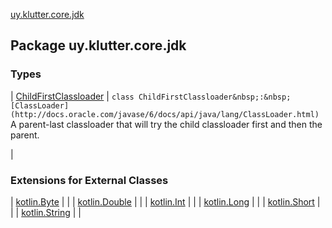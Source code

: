 [uy.klutter.core.jdk](.)


## Package uy.klutter.core.jdk


### Types


| [ChildFirstClassloader](-child-first-classloader/index.md) | `class ChildFirstClassloader&nbsp;:&nbsp;[ClassLoader](http://docs.oracle.com/javase/6/docs/api/java/lang/ClassLoader.html)`
A parent-last classloader that will try the child classloader first and then the parent.

 |


### Extensions for External Classes


| [kotlin.Byte](kotlin.-byte/index.md) |  |
| [kotlin.Double](kotlin.-double/index.md) |  |
| [kotlin.Int](kotlin.-int/index.md) |  |
| [kotlin.Long](kotlin.-long/index.md) |  |
| [kotlin.Short](kotlin.-short/index.md) |  |
| [kotlin.String](kotlin.-string/index.md) |  |

